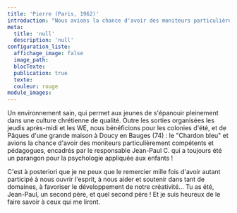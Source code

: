```yaml
---
title: 'Pierre (Paris, 1962)'
introduction: "Nous avions la chance d'avoir des moniteurs particulièrement compétents et pédagogues, encadrés par un responsable qui a toujours été un parangon pour la psychologie appliquée aux enfants !"
meta:
  title: 'null'
  description: 'null'
configuration_liste:
  affichage_image: false
  image_path:
  blocTexte:
  publication: true
  texte:
  couleur: rouge
module_images:
---
```



Un environnement sain, qui permet aux jeunes de s'&eacute;panouir pleinement dans une culture chr&eacute;tienne de qualit&eacute;. Outre les sorties organis&eacute;es les jeudis apr&egrave;s-midi et les WE, nous b&eacute;n&eacute;ficions pour les colonies d'&eacute;t&eacute;, et de P&acirc;ques d'une grande maison &agrave; Doucy en Bauges (74) : le "Chardon bleu" et avions la chance d'avoir des moniteurs particuli&egrave;rement comp&eacute;tents et p&eacute;dagogues, encadr&eacute;s par le responsable Jean-Paul C. qui a toujours &eacute;t&eacute; un parangon pour la psychologie appliqu&eacute;e aux enfants !

C'est &agrave; posteriori que je ne peux que le remercier mille fois d'avoir autant particip&eacute; &agrave; nous ouvrir l'esprit, &agrave; nous aider et soutenir dans tant de domaines, &agrave; favoriser le d&eacute;veloppement de notre cr&eacute;ativit&eacute;… Tu as &eacute;t&eacute;, Jean-Paul, un second p&egrave;re, et quel second p&egrave;re ! Et je suis heureux de le faire savoir &agrave; ceux qui me liront.